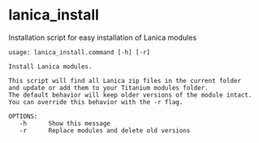 lanica_install
==============

Installation script for easy installation of Lanica modules

    usage: lanica_install.command [-h] [-r]

    Install Lanica modules. 

    This script will find all Lanica zip files in the current folder
    and update or add them to your Titanium modules folder.
    The default behavior will keep older versions of the module intact.
    You can override this behavior with the -r flag.

    OPTIONS:
       -h      Show this message
       -r      Replace modules and delete old versions

